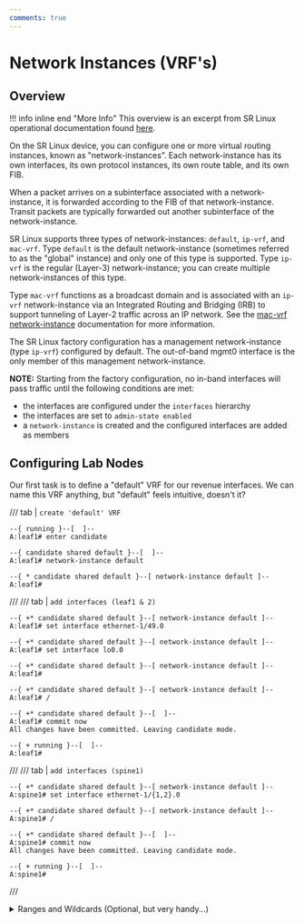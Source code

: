 ```yaml
---
comments: true
---
```


# Network Instances (VRF's)

## Overview
!!! info inline end "More Info"
    This overview is an excerpt from SR Linux operational documentation found [here](https://documentation.nokia.com/srlinux/24-7/books/config-basics/network-instances.html#basic-network-instance-configuration).

On the SR Linux device, you can configure one or more virtual routing instances, known as ‟network-instances”. Each network-instance has its own interfaces, its own protocol instances, its own route table, and its own FIB.

When a packet arrives on a subinterface associated with a network-instance, it is forwarded according to the FIB of that network-instance. Transit packets are typically forwarded out another subinterface of the network-instance.

SR Linux supports three types of network-instances: `default`, `ip-vrf`, and `mac-vrf`. Type `default` is the default network-instance (sometimes referred to as the "global" instance) and only one of this type is supported. Type `ip-vrf` is the regular (Layer-3) network-instance; you can create multiple network-instances of this type.

Type `mac-vrf` functions as a broadcast domain and is associated with an `ip-vrf` network-instance via an Integrated Routing and Bridging (IRB) to support tunneling of Layer-2 traffic across an IP network. See the [mac-vrf network-instance](https://documentation.nokia.com/srlinux/24-7/books/config-basics/network-instances.html#mac-vrf-network-instance) documentation for more information.

The SR Linux factory configuration has a management network-instance (type `ip-vrf`) configured by default. The out-of-band mgmt0 interface is the only member of this management network-instance.

__NOTE:__ Starting from the factory configuration, no in-band interfaces will pass traffic until the following conditions are met:
* the interfaces are configured under the `interfaces` hierarchy
* the interfaces are set to `admin-state enabled`
* a `network-instance` is created and the configured interfaces are added as members

## Configuring Lab Nodes

Our first task is to define a "default" VRF for our revenue interfaces. We can name this VRF anything, but "default" feels intuitive, doesn't it?

/// tab | `create 'default' VRF`

```srl
--{ running }--[  ]--
A:leaf1# enter candidate

--{ candidate shared default }--[  ]--
A:leaf1# network-instance default

--{ * candidate shared default }--[ network-instance default ]--
A:leaf1#
```

///
/// tab | `add interfaces (leaf1 & 2)`

```srl
--{ +* candidate shared default }--[ network-instance default ]--
A:leaf1# set interface ethernet-1/49.0

--{ +* candidate shared default }--[ network-instance default ]--
A:leaf1# set interface lo0.0

--{ +* candidate shared default }--[ network-instance default ]--
A:leaf1#

--{ +* candidate shared default }--[ network-instance default ]--
A:leaf1# /

--{ +* candidate shared default }--[  ]--
A:leaf1# commit now
All changes have been committed. Leaving candidate mode.

--{ + running }--[  ]--
A:leaf1#
```

///
/// tab | `add interfaces (spine1)`

```srl
--{ +* candidate shared default }--[ network-instance default ]--
A:spine1# set interface ethernet-1/{1,2}.0

--{ +* candidate shared default }--[ network-instance default ]--
A:spine1# /

--{ +* candidate shared default }--[  ]--
A:spine1# commit now
All changes have been committed. Leaving candidate mode.

--{ + running }--[  ]--
A:spine1#
```
///

<details>
<summary>Ranges and Wildcards (Optional, but very handy...)</summary>

<p>You might have noticed a bit of non-standard syntax in the spine1 configuration above. Rather than set ethernet-1/1.0 and ethernet-1/2.0 discretely, a range was defined using a combination of curly braces and a comma. SR Linux supports defining a range and/or using wildcards to optimize configuration and show/info output. These tools can even be combined and stacked within the same command!</p>
<b>Curly braces and a pair of periods for a range</b>
```
--{ +* candidate shared default }--[ network-instance default ]--
A:spine1# set interface ethernet-1/{1..7}.0
```
<i>This range command will include ethernet-1/1.0 through ethernet-1/7.0</i>
<br>
<br>
<b>Curly braces and commas for specific values</b>
```
--{ +* candidate shared default }--[ network-instance default ]--
A:spine1# set interface ethernet-1/{1,2,3,5,7}.0
```
<i>This range command will include ethernet-1/1.0, ethernet-1/2.0, ethernet-1/3.0, ethernet-1/5.0, and ethernet-1/7.0</i>
<br>
<br>
<b>Combine elements to optimize your command</b>
```
--{ +* candidate shared default }--[ network-instance default ]--
A:spine1# set interface ethernet-1/{1..3,5,7}.0
```
<i>This range command will include ethernet-1/1.0, ethernet-1/2.0, ethernet-1/3.0, ethernet-1/5.0, and ethernet-1/7.0</i>
<br>
<br>
<b>Use wildcards just about anywhere!</b>
```
--{ + running }--[  ]--
A:spine1# info interface *
```
<i>This will show the all configured interfaces</i>

```
--{ + running }--[  ]--
A:leaf1# info from state network-instance default route-table ipv4-unicast route * id * route-type bgp route-owner * origin-network-instance * active
```
<i>This will display the active status for all IPv4 unicast BGP routes in the default network instance route table</i>
</details>
